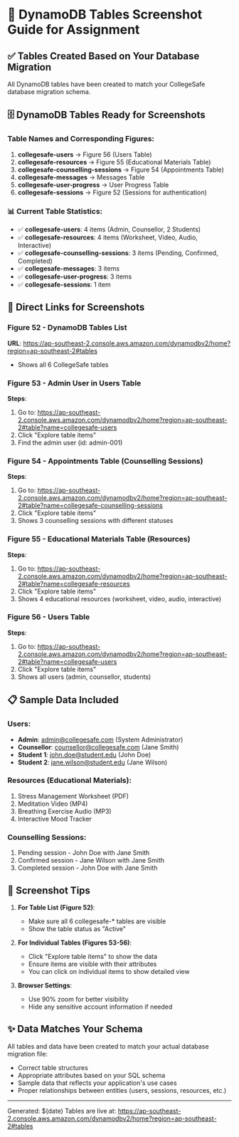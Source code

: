 # 📸 DynamoDB Tables Screenshot Guide for Assignment

## ✅ Tables Created Based on Your Database Migration

All DynamoDB tables have been created to match your CollegeSafe database migration schema.

## 🗄️ DynamoDB Tables Ready for Screenshots

### Table Names and Corresponding Figures:
1. **collegesafe-users** → Figure 56 (Users Table)
2. **collegesafe-resources** → Figure 55 (Educational Materials Table)
3. **collegesafe-counselling-sessions** → Figure 54 (Appointments Table)
4. **collegesafe-messages** → Messages Table
5. **collegesafe-user-progress** → User Progress Table
6. **collegesafe-sessions** → Figure 52 (Sessions for authentication)

### 📊 Current Table Statistics:
- ✅ **collegesafe-users**: 4 items (Admin, Counsellor, 2 Students)
- ✅ **collegesafe-resources**: 4 items (Worksheet, Video, Audio, Interactive)
- ✅ **collegesafe-counselling-sessions**: 3 items (Pending, Confirmed, Completed)
- ✅ **collegesafe-messages**: 3 items
- ✅ **collegesafe-user-progress**: 3 items
- ✅ **collegesafe-sessions**: 1 item

## 🔗 Direct Links for Screenshots

### Figure 52 - DynamoDB Tables List
**URL**: https://ap-southeast-2.console.aws.amazon.com/dynamodbv2/home?region=ap-southeast-2#tables
- Shows all 6 CollegeSafe tables

### Figure 53 - Admin User in Users Table
**Steps**:
1. Go to: https://ap-southeast-2.console.aws.amazon.com/dynamodbv2/home?region=ap-southeast-2#table?name=collegesafe-users
2. Click "Explore table items"
3. Find the admin user (id: admin-001)

### Figure 54 - Appointments Table (Counselling Sessions)
**Steps**:
1. Go to: https://ap-southeast-2.console.aws.amazon.com/dynamodbv2/home?region=ap-southeast-2#table?name=collegesafe-counselling-sessions
2. Click "Explore table items"
3. Shows 3 counselling sessions with different statuses

### Figure 55 - Educational Materials Table (Resources)
**Steps**:
1. Go to: https://ap-southeast-2.console.aws.amazon.com/dynamodbv2/home?region=ap-southeast-2#table?name=collegesafe-resources
2. Click "Explore table items"
3. Shows 4 educational resources (worksheet, video, audio, interactive)

### Figure 56 - Users Table
**Steps**:
1. Go to: https://ap-southeast-2.console.aws.amazon.com/dynamodbv2/home?region=ap-southeast-2#table?name=collegesafe-users
2. Click "Explore table items"
3. Shows all users (admin, counsellor, students)

## 📋 Sample Data Included

### Users:
- **Admin**: admin@collegesafe.com (System Administrator)
- **Counsellor**: counsellor@collegesafe.com (Jane Smith)
- **Student 1**: john.doe@student.edu (John Doe)
- **Student 2**: jane.wilson@student.edu (Jane Wilson)

### Resources (Educational Materials):
1. Stress Management Worksheet (PDF)
2. Meditation Video (MP4)
3. Breathing Exercise Audio (MP3)
4. Interactive Mood Tracker

### Counselling Sessions:
1. Pending session - John Doe with Jane Smith
2. Confirmed session - Jane Wilson with Jane Smith
3. Completed session - John Doe with Jane Smith

## 🎯 Screenshot Tips

1. **For Table List (Figure 52)**:
   - Make sure all 6 collegesafe-* tables are visible
   - Show the table status as "Active"

2. **For Individual Tables (Figures 53-56)**:
   - Click "Explore table items" to show the data
   - Ensure items are visible with their attributes
   - You can click on individual items to show detailed view

3. **Browser Settings**:
   - Use 90% zoom for better visibility
   - Hide any sensitive account information if needed

## ✨ Data Matches Your Schema

All tables and data have been created to match your actual database migration file:
- Correct table structures
- Appropriate attributes based on your SQL schema
- Sample data that reflects your application's use cases
- Proper relationships between entities (users, sessions, resources, etc.)

---

Generated: $(date)
Tables are live at: https://ap-southeast-2.console.aws.amazon.com/dynamodbv2/home?region=ap-southeast-2#tables
